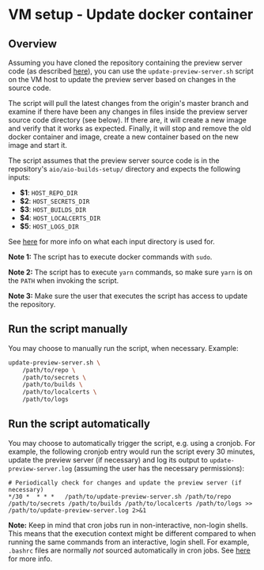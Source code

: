 # VM setup - Update docker container


## Overview
Assuming you have cloned the repository containing the preview server code (as described
[here](vm-setup--create-docker-image.md)), you can use the `update-preview-server.sh` script on the
VM host to update the preview server based on changes in the source code.

The script will pull the latest changes from the origin's master branch and examine if there have
been any changes in files inside the preview server source code directory (see below). If there are,
it will create a new image and verify that it works as expected. Finally, it will stop and remove
the old docker container and image, create a new container based on the new image and start it.

The script assumes that the preview server source code is in the repository's
`aio/aio-builds-setup/` directory and expects the following inputs:

- **$1**: `HOST_REPO_DIR`
- **$2**: `HOST_SECRETS_DIR`
- **$3**: `HOST_BUILDS_DIR`
- **$4**: `HOST_LOCALCERTS_DIR`
- **$5**: `HOST_LOGS_DIR`

See [here](vm-setup--create-host-dirs-and-files.md) for more info on what each input directory is
used for.

**Note 1:** The script has to execute docker commands with `sudo`.

**Note 2:**
The script has to execute `yarn` commands, so make sure `yarn` is on the `PATH` when invoking the
script.

**Note 3:** Make sure the user that executes the script has access to update the repository.


## Run the script manually
You may choose to manually run the script, when necessary. Example:

```sh
update-preview-server.sh \
    /path/to/repo \
    /path/to/secrets \
    /path/to/builds \
    /path/to/localcerts \
    /path/to/logs
```


## Run the script automatically
You may choose to automatically trigger the script, e.g. using a cronjob. For example, the following
cronjob entry would run the script every 30 minutes, update the preview server (if necessary) and
log its output to `update-preview-server.log` (assuming the user has the necessary permissions):

```
# Periodically check for changes and update the preview server (if necessary)
*/30 *  * * *   /path/to/update-preview-server.sh /path/to/repo /path/to/secrets /path/to/builds /path/to/localcerts /path/to/logs >> /path/to/update-preview-server.log 2>&1
```

**Note:**
Keep in mind that cron jobs run in non-interactive, non-login shells. This means that the execution
context might be different compared to when running the same commands from an interactive, login
shell. For example, `.bashrc` files are normally _not_ sourced automatically in cron jobs. See
[here](http://www.gnu.org/software/bash/manual/html_node/Bash-Startup-Files.html) for more info.
